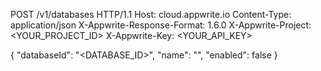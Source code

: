POST /v1/databases HTTP/1.1
Host: cloud.appwrite.io
Content-Type: application/json
X-Appwrite-Response-Format: 1.6.0
X-Appwrite-Project: <YOUR_PROJECT_ID>
X-Appwrite-Key: <YOUR_API_KEY>

{
  "databaseId": "<DATABASE_ID>",
  "name": "<NAME>",
  "enabled": false
}

